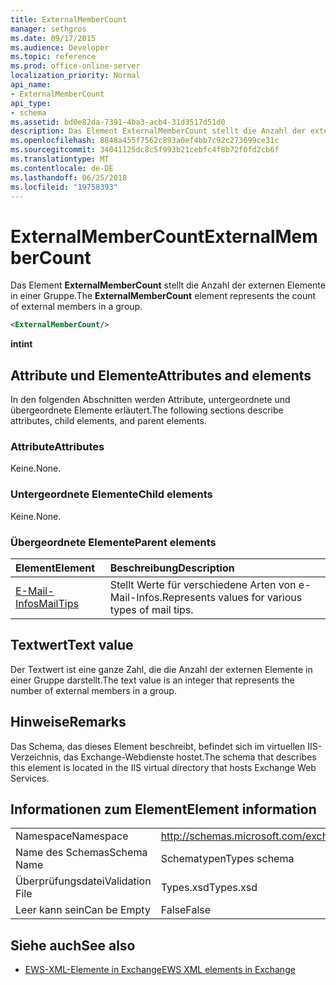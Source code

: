 ```yaml
---
title: ExternalMemberCount
manager: sethgros
ms.date: 09/17/2015
ms.audience: Developer
ms.topic: reference
ms.prod: office-online-server
localization_priority: Normal
api_name:
- ExternalMemberCount
api_type:
- schema
ms.assetid: bd0e82da-7391-4ba3-acb4-31d3517d51d0
description: Das Element ExternalMemberCount stellt die Anzahl der externen Elemente in einer Gruppe.
ms.openlocfilehash: 8848a455f7562c893a0ef4bb7c92c273699ce31c
ms.sourcegitcommit: 34041125dc8c5f993b21cebfc4f8b72f0fd2cb6f
ms.translationtype: MT
ms.contentlocale: de-DE
ms.lasthandoff: 06/25/2018
ms.locfileid: "19758393"
---
```

# <a name="externalmembercount"></a><span data-ttu-id="04cfb-103">ExternalMemberCount</span><span class="sxs-lookup"><span data-stu-id="04cfb-103">ExternalMemberCount</span></span>

<span data-ttu-id="04cfb-104">Das Element **ExternalMemberCount** stellt die Anzahl der externen Elemente in einer Gruppe.</span><span class="sxs-lookup"><span data-stu-id="04cfb-104">The **ExternalMemberCount** element represents the count of external members in a group.</span></span> 
  
```XML
<ExternalMemberCount/>
```

 <span data-ttu-id="04cfb-105">**int**</span><span class="sxs-lookup"><span data-stu-id="04cfb-105">**int**</span></span>
## <a name="attributes-and-elements"></a><span data-ttu-id="04cfb-106">Attribute und Elemente</span><span class="sxs-lookup"><span data-stu-id="04cfb-106">Attributes and elements</span></span>

<span data-ttu-id="04cfb-107">In den folgenden Abschnitten werden Attribute, untergeordnete und übergeordnete Elemente erläutert.</span><span class="sxs-lookup"><span data-stu-id="04cfb-107">The following sections describe attributes, child elements, and parent elements.</span></span>
  
### <a name="attributes"></a><span data-ttu-id="04cfb-108">Attribute</span><span class="sxs-lookup"><span data-stu-id="04cfb-108">Attributes</span></span>

<span data-ttu-id="04cfb-109">Keine.</span><span class="sxs-lookup"><span data-stu-id="04cfb-109">None.</span></span>
  
### <a name="child-elements"></a><span data-ttu-id="04cfb-110">Untergeordnete Elemente</span><span class="sxs-lookup"><span data-stu-id="04cfb-110">Child elements</span></span>

<span data-ttu-id="04cfb-111">Keine.</span><span class="sxs-lookup"><span data-stu-id="04cfb-111">None.</span></span>
  
### <a name="parent-elements"></a><span data-ttu-id="04cfb-112">Übergeordnete Elemente</span><span class="sxs-lookup"><span data-stu-id="04cfb-112">Parent elements</span></span>

|<span data-ttu-id="04cfb-113">**Element**</span><span class="sxs-lookup"><span data-stu-id="04cfb-113">**Element**</span></span>|<span data-ttu-id="04cfb-114">**Beschreibung**</span><span class="sxs-lookup"><span data-stu-id="04cfb-114">**Description**</span></span>|
|:-----|:-----|
|[<span data-ttu-id="04cfb-115">E-Mail-Infos</span><span class="sxs-lookup"><span data-stu-id="04cfb-115">MailTips</span></span>](mailtips.md) <br/> |<span data-ttu-id="04cfb-116">Stellt Werte für verschiedene Arten von e-Mail-Infos.</span><span class="sxs-lookup"><span data-stu-id="04cfb-116">Represents values for various types of mail tips.</span></span>  <br/> |
   
## <a name="text-value"></a><span data-ttu-id="04cfb-117">Textwert</span><span class="sxs-lookup"><span data-stu-id="04cfb-117">Text value</span></span>

<span data-ttu-id="04cfb-118">Der Textwert ist eine ganze Zahl, die die Anzahl der externen Elemente in einer Gruppe darstellt.</span><span class="sxs-lookup"><span data-stu-id="04cfb-118">The text value is an integer that represents the number of external members in a group.</span></span>
  
## <a name="remarks"></a><span data-ttu-id="04cfb-119">Hinweise</span><span class="sxs-lookup"><span data-stu-id="04cfb-119">Remarks</span></span>

<span data-ttu-id="04cfb-120">Das Schema, das dieses Element beschreibt, befindet sich im virtuellen IIS-Verzeichnis, das Exchange-Webdienste hostet.</span><span class="sxs-lookup"><span data-stu-id="04cfb-120">The schema that describes this element is located in the IIS virtual directory that hosts Exchange Web Services.</span></span>
  
## <a name="element-information"></a><span data-ttu-id="04cfb-121">Informationen zum Element</span><span class="sxs-lookup"><span data-stu-id="04cfb-121">Element information</span></span>

|||
|:-----|:-----|
|<span data-ttu-id="04cfb-122">Namespace</span><span class="sxs-lookup"><span data-stu-id="04cfb-122">Namespace</span></span>  <br/> |http://schemas.microsoft.com/exchange/services/2006/types  <br/> |
|<span data-ttu-id="04cfb-123">Name des Schemas</span><span class="sxs-lookup"><span data-stu-id="04cfb-123">Schema Name</span></span>  <br/> |<span data-ttu-id="04cfb-124">Schematypen</span><span class="sxs-lookup"><span data-stu-id="04cfb-124">Types schema</span></span>  <br/> |
|<span data-ttu-id="04cfb-125">Überprüfungsdatei</span><span class="sxs-lookup"><span data-stu-id="04cfb-125">Validation File</span></span>  <br/> |<span data-ttu-id="04cfb-126">Types.xsd</span><span class="sxs-lookup"><span data-stu-id="04cfb-126">Types.xsd</span></span>  <br/> |
|<span data-ttu-id="04cfb-127">Leer kann sein</span><span class="sxs-lookup"><span data-stu-id="04cfb-127">Can be Empty</span></span>  <br/> |<span data-ttu-id="04cfb-128">False</span><span class="sxs-lookup"><span data-stu-id="04cfb-128">False</span></span>  <br/> |
   
## <a name="see-also"></a><span data-ttu-id="04cfb-129">Siehe auch</span><span class="sxs-lookup"><span data-stu-id="04cfb-129">See also</span></span>



- [<span data-ttu-id="04cfb-130">EWS-XML-Elemente in Exchange</span><span class="sxs-lookup"><span data-stu-id="04cfb-130">EWS XML elements in Exchange</span></span>](ews-xml-elements-in-exchange.md)

